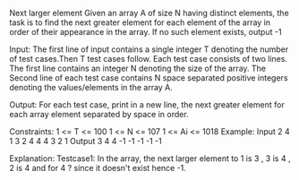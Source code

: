 Next larger element 
Given an array A of size N having distinct elements, the task is to find the next greater element for each element of the array in order of their appearance in the array. If no such element exists, output -1 

Input:
The first line of input contains a single integer T denoting the number of test cases.Then T test cases follow. Each test case consists of two lines. The first line contains an integer N denoting the size of the array. The Second line of each test case contains N space separated positive integers denoting the values/elements in the array A.

Output:
For each test case, print in a new line, the next greater element for each array element separated by space in order.

Constraints:
1 <= T <= 100
1 <= N <= 107
1 <= Ai <= 1018
Example:
Input
2
4
1 3 2 4
4
4 3 2 1
Output
3 4 4 -1
-1 -1 -1 -1

Explanation:
Testcase1: In the array, the next larger element to 1 is 3 , 3 is 4 , 2 is 4 and for 4 ? since it doesn't exist hence -1.
